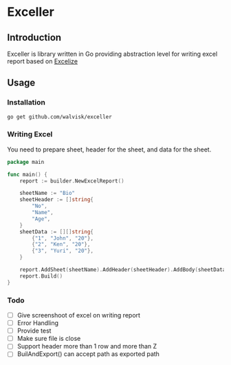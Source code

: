 # Exceller

## Introduction

Exceller is library written in Go providing abstraction level for writing excel report based on [Excelize](https://github.com/qax-os/excelize)

## Usage

### Installation

```bash
go get github.com/walvisk/exceller
```

### Writing Excel
You need to prepare sheet, header for the sheet, and data for the sheet.

```go
package main

func main() {
	report := builder.NewExcelReport()

	sheetName := "Bio"
	sheetHeader := []string{
		"No",
		"Name",
		"Age",
	}
	sheetData := [][]string{
		{"1", "John", "20"},
		{"2", "Ken", "20"},
		{"3", "Yuri", "20"},
	}

	report.AddSheet(sheetName).AddHeader(sheetHeader).AddBody(sheetData)
	report.Build()
}
```
### Todo

- [ ] Give screenshoot of excel on writing report
- [ ] Error Handling
- [ ] Provide test
- [ ] Make sure file is close
- [ ] Support header more than 1 row and more than Z
- [ ] BuilAndExport() can accept path as exported path
